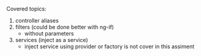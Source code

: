Covered topics:
1. controller aliases 
2. filters (could be done better with ng-if)
    - without parameters
3. services (inject as a service)
    - inject service using provider or factory is not cover in this assiment
